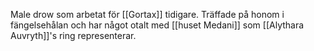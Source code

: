 Male drow som arbetat för [[Gortax]] tidigare. Träffade på honom i fängelsehålan och har något otalt med [[huset Medani]] som [[Alythara Auvryth]]'s ring representerar.